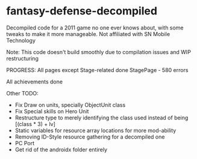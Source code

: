 # fantasy-defense-decompiled
 Decompiled code for a 2011 game no one ever knows about, with some tweaks to make it more manageable. Not affiliated with SN Mobile Technology

Note: This code doesn't build smoothly due to compilation issues and WIP restructuring

PROGRESS:
All pages except Stage-related done
StagePage - 580 errors

All achievements done

Other TODO:
- Fix Draw on units, specially ObjectUnit class
- Fix Special skills on Hero Unit
- Restructure type to merely identifying the class used instead of being [(class * 3) + lv]
- Static variables for resource array locations for more mod-ability
- Removing ID-Style resource gathering for a decompiled one
- PC Port
- Get rid of the androidx folder entirely